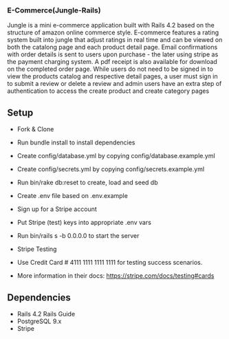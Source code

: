### E-Commerce(Jungle-Rails)
Jungle is a mini e-commerce application built with Rails 4.2 based on the structure of amazon online commerce style. E-commerce features a rating system built into jungle that adjust ratings in real time and can be viewed on both the catalong page and each product detail page. Email confirmations with order details is sent to users upon purchase - the later using stripe as the payment charging system. A pdf receipt is also available for download on the completed order page.
While users do not need to be signed in to view the products catalog and respective detail pages, a user must sign in to submit a review or delete a review and admin users have an extra step of authentication to access the create product and create category pages


## Setup
* Fork & Clone
* Run bundle install to install dependencies
* Create config/database.yml by copying config/database.example.yml
* Create config/secrets.yml by copying config/secrets.example.yml
* Run bin/rake db:reset to create, load and seed db
* Create .env file based on .env.example
* Sign up for a Stripe account
* Put Stripe (test) keys into appropriate .env vars
* Run bin/rails s -b 0.0.0.0 to start the server
* Stripe Testing
* Use Credit Card # 4111 1111 1111 1111 for testing success scenarios.

* More information in their docs: https://stripe.com/docs/testing#cards

## Dependencies
* Rails 4.2 Rails Guide
* PostgreSQL 9.x
* Stripe
